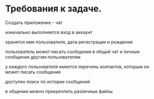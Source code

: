 # Требования к задаче.
Создать приложение - чат

изначально выполняется вход в аккаунт

хранятся имя пользователя, дата регистрации и рождения

пользователь может писать сообщения в общий чат и личные сообщения другим пользователям

у каждого пользователя имеется перечень контактов, которым он может писать сообщения

доступен поиск по истории сообщений

в общении можно прикреплять различные файлы
